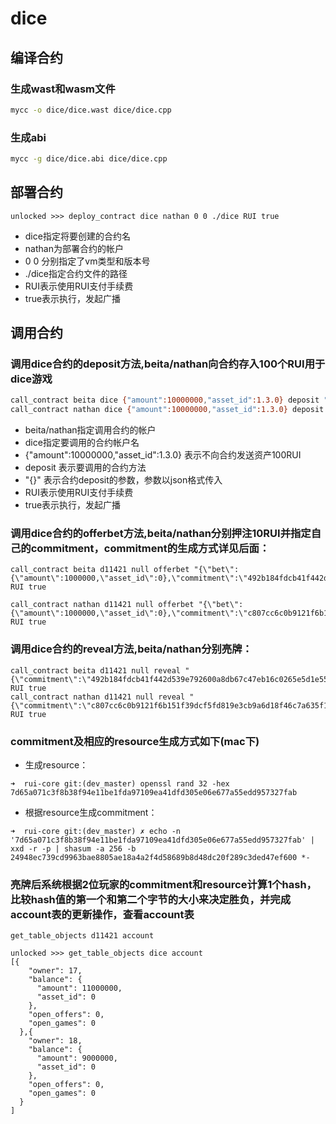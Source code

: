
# dice

## 编译合约

### 生成wast和wasm文件

```bash
mycc -o dice/dice.wast dice/dice.cpp
```

### 生成abi

```bash
mycc -g dice/dice.abi dice/dice.cpp
```

## 部署合约

    unlocked >>> deploy_contract dice nathan 0 0 ./dice RUI true

* dice指定将要创建的合约名
* nathan为部署合约的帐户
* 0 0 分别指定了vm类型和版本号
* ./dice指定合约文件的路径
* RUI表示使用RUI支付手续费
* true表示执行，发起广播

## 调用合约

### 调用dice合约的deposit方法,beita/nathan向合约存入100个RUI用于dice游戏

```bash
call_contract beita dice {"amount":10000000,"asset_id":1.3.0} deposit "{}" RUI true
call_contract nathan dice {"amount":10000000,"asset_id":1.3.0} deposit "{}" RUI true
```

* beita/nathan指定调用合约的帐户
* dice指定要调用的合约帐户名
* {"amount":10000000,"asset_id":1.3.0} 表示不向合约发送资产100RUI
* deposit 表示要调用的合约方法
* "{}" 表示合约deposit的参数，参数以json格式传入
* RUI表示使用RUI支付手续费
* true表示执行，发起广播

### 调用dice合约的offerbet方法,beita/nathan分别押注10RUI并指定自己的commitment，commitment的生成方式详见后面：

    call_contract beita d11421 null offerbet "{\"bet\":{\"amount\":1000000,\"asset_id\":0},\"commitment\":\"492b184fdcb41f442d539e792600a8db67c47eb16c0265e5d1e553473f462486\"}" RUI true

    call_contract nathan d11421 null offerbet "{\"bet\":{\"amount\":1000000,\"asset_id\":0},\"commitment\":\"c807cc6c0b9121f6b151f39dcf5fd819e3cb9a6d18f46c7a635f1015148bcc76\"}" RUI true

### 调用dice合约的reveal方法,beita/nathan分别亮牌：

    call_contract beita d11421 null reveal "{\"commitment\":\"492b184fdcb41f442d539e792600a8db67c47eb16c0265e5d1e553473f462486\",\"source\":\"a80b8a6d1bf2cf798b045366d920531b2ce5f13082c4b2b08d53cfeab5d24b7a\"}" RUI true
    call_contract nathan d11421 null reveal "{\"commitment\":\"c807cc6c0b9121f6b151f39dcf5fd819e3cb9a6d18f46c7a635f1015148bcc76\",\"source\":\"5387ec637ac4bdbcf9577451cdc61f4d11ba600ba5540a27065a15aa3f8d45d1\"}" RUI true

### commitment及相应的resource生成方式如下(mac下)

* 生成resource：

```text
➜  rui-core git:(dev_master) openssl rand 32 -hex
7d65a071c3f8b38f94e11be1fda97109ea41dfd305e06e677a55edd957327fab
```

* 根据resource生成commitment：

```text
➜  rui-core git:(dev_master) ✗ echo -n '7d65a071c3f8b38f94e11be1fda97109ea41dfd305e06e677a55edd957327fab' | xxd -r -p | shasum -a 256 -b
24948ec739cd9963bae8805ae18a4a2f4d58689b8d48dc20f289c3ded47ef600 *-
```

### 亮牌后系统根据2位玩家的commitment和resource计算1个hash，比较hash值的第一个和第二个字节的大小来决定胜负，并完成account表的更新操作，查看account表

    get_table_objects d11421 account

    unlocked >>> get_table_objects dice account
    [{
        "owner": 17,
        "balance": {
          "amount": 11000000,
          "asset_id": 0
        },
        "open_offers": 0,
        "open_games": 0
      },{
        "owner": 18,
        "balance": {
          "amount": 9000000,
          "asset_id": 0
        },
        "open_offers": 0,
        "open_games": 0
      }
    ]